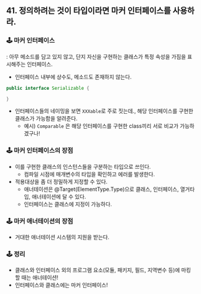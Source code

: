 ## 41. 정의하려는 것이 타입이라면 마커 인터페이스를 사용하라.

### 🕹️ 마커 인터페이스

: 아무 메소드를 담고 있지 않고, 단지 자신을 구현하는 클래스가 특정 속성을 가짐을 표시해주는 인터페이스.

- 인터페이스 내부에 상수도, 메소드도 존재하지 않는다.

```java
public interface Serializable {

}
```

- 인터페이스들의 네이밍을 보면 `XXXable`로 주로 짓는데., 해당 인터페이스를 구현한 클래스가 가능함을 알려준다.
  - 예시) `Comparable` 은 해당 인터페이스를 구현한 class끼리 서로 비교가 가능하겠구나!

### 🕹️ 마커 인터페이스의 장점

- 이를 구현한 클래스의 인스턴스들을 구분하는 타입으로 쓰인다.
  - 컴파일 시점에 매개변수의 타입을 확인하고 에러를 발생한다.
- 적용대상을 좀 더 정밀하게 지정할 수 있다.
  - 애너테이션은 @Target(ElementType.Type)으로 클래스, 인터페이스, 열거타입, 애너테이션에 달 수 있다.
  - 인터페이스는 클래스에 지정이 가능하다.

### 🕹️ 마커 애너테이션의 장점

- 거대한 애너테이션 시스템의 지원을 받는다.

### 🕹️ 정리

- 클래스와 인터페이스 외의 프로그램 요소(모듈, 패키지, 필드, 지역변수 등)에 마킹할 때는 애너테이션!
- 인터페이스와 클래스에는 마커 인터페이스!